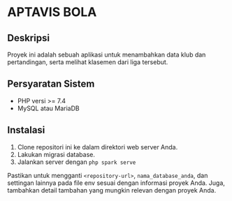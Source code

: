 # APTAVIS BOLA

## Deskripsi
Proyek ini adalah sebuah aplikasi untuk menambahkan data klub dan pertandingan, serta melihat klasemen dari liga tersebut.

## Persyaratan Sistem
- PHP versi >= 7.4
- MySQL atau MariaDB

## Instalasi
1. Clone repositori ini ke dalam direktori web server Anda.
2. Lakukan migrasi database.
3. Jalankan server dengan `php spark serve`

Pastikan untuk mengganti `<repository-url>`, `nama_database_anda`, dan settingan lainnya pada file env sesuai dengan informasi proyek Anda. Juga, tambahkan detail tambahan yang mungkin relevan dengan proyek Anda.

